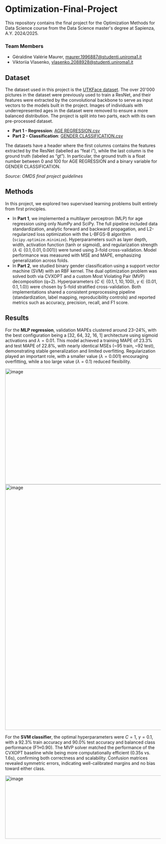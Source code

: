 # Optimization-Final-Project

This repository contains the final project for the Optimization Methods for Data Science course from the Data Science master's degree at Sapienza, A.Y. 2024/2025.

### Team Members
- Géraldine Valérie Maurer, maurer.1996887@studenti.uniroma1.it
- Viktoriia Vlasenko, vlasenko.2088928@studenti.uniroma1.it

## Dataset
The dataset used in this project is the [UTKFace dataset](https://www.kaggle.com/datasets/jangedoo/utkface-new). The over 20'000 pictures in the dataset were previously used to train a ResNet, and their features were extracted by the convolutional backbone to serve as input vectors to the models built in the project. Images of individuals with underrepresented ages in the dataset were removed to ensure a more balanced distribution. The project is split into two parts, each with its own pre-processed dataset.
- **Part 1 - Regression**: [AGE REGRESSION.csv](https://github.com/gmaurer08/Optimization-Final-Project/blob/main/AGE_PREDICTION.csv)
- **Part 2 - Classification**: [GENDER CLASSIFICATION.csv](https://github.com/gmaurer08/Optimization-Final-Project/blob/main/GENDER_CLASSIFICATION.csv)

The datasets have a header where the first columns contains the features extracted by the ResNet (labelled as “feat i”), while the last column is the ground truth (labeled as “gt”). In particular, the ground truth is a float number between 0 and 100 for AGE REGRESSION and a binary variable for GENDER CLASSIFICATION.

*Source: OMDS final project guidelines*

## Methods
In this project, we explored two supervised learning problems built entirely from first principles.
- In **Part 1**, we implemented a multilayer perceptron (MLP) for age regression using only NumPy and SciPy. The full pipeline included data standardization, analytic forward and backward propagation, and L2-regularized loss optimization with the L-BFGS-B algorithm (`scipy.optimize.minimize`). Hyperparameters such as layer depth, width, activation function (tanh or sigmoid), and regularization strength ($\lambda \in \{0.1, 0.01, 0.001\}$) were tuned using 3-fold cross-validation. Model performance was measured with MSE and MAPE, emphasizing generalization across folds.
- In **Part 2**, we studied binary gender classification using a support vector machine (SVM) with an RBF kernel. The dual optimization problem was solved both via CVXOPT and a custom Most Violating Pair (MVP) decomposition (q=2). Hyperparameters ($C \in \{0.1, 1, 10, 100\}$, $\gamma \in \{0.01, 0.1, 1.0\}$) were chosen by 5-fold stratified cross-validation. Both implementations shared a consistent preprocessing pipeline (standardization, label mapping, reproducibility controls) and reported metrics such as accuracy, precision, recall, and F1 score.

## Results
For the **MLP regression**, validation MAPEs clustered around 23–24%, with the best configuration being a [32, 64, 32, 16, 1] architecture using sigmoid activations and $\lambda = 0.01$. This model achieved a training MAPE of 23.3% and test MAPE of 22.8%, with nearly identical MSEs (~95 train, ~92 test), demonstrating stable generalization and limited overfitting. Regularization played an important role, with a smaller value ($\lambda=0.001$) encouraging overfitting, while a too large value ($\lambda= 0.1$) reduced flexibility.

<img width="1022" height="375" alt="image" src="https://github.com/user-attachments/assets/38d406c6-b87d-419f-a64e-d912f6ff458f" />

<img width="867" height="795" alt="image" src="https://github.com/user-attachments/assets/e7da061e-46a1-48e3-9955-c9a05774e71a" />

For the **SVM classifier**, the optimal hyperparameters were $C=1$, $\gamma=0.1$, with a 92.3% train accuracy and 90.0% test accuracy and balanced class performance (F1≈0.90). The MVP solver matched the performance of the CVXOPT baseline while being more computationally efficient (0.35s vs. 1.6s), confirming both correctness and scalability. Confusion matrices revealed symmetric errors, indicating well-calibrated margins and no bias toward either class.

<img width="1234" height="205" alt="image" src="https://github.com/user-attachments/assets/68da8dcd-d4c8-46c9-94c5-ae8d42260a9f" />
